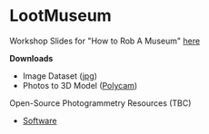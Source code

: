 # LootMuseum
Workshop Slides for "How to Rob A Museum" [here]((https://docs.google.com/presentation/d/1w-lxLgk1osp9CZQZUg-J9M_R5kNuHWsYMYiVCrFzqvk/edit?usp=sharing))



**Downloads**

- Image Dataset ([jpg](https://drive.google.com/file/d/1S4JdIf-50T0ilusIi0MxilSau4Piqxhn/view?usp=sharing))
- Photos to 3D Model ([Polycam](https://poly.cam/tools/photogrammetry))

Open-Source Photogrammetry Resources (TBC)
- [Software](https://github.com/awesome-photogrammetry/awesome-photogrammetry)
